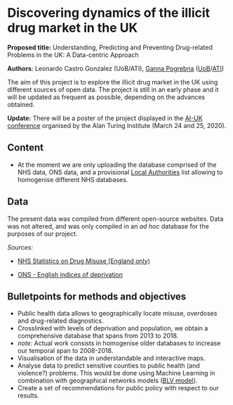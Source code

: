 # Discovering dynamics of the illicit drug market in the UK

**Proposed title:** Understanding, Predicting and Preventing Drug-related Problems in the UK: A Data-centric Approach

**Authors**: Leonardo Castro Gonzalez (UoB/ATI), [Ganna Pogrebna](http://www.gannapogrebna.com/) ([UoB](https://www.birmingham.ac.uk/staff/profiles/business/pogrebna-ganna.aspx)/[ATI](https://www.turing.ac.uk/people/researchers/ganna-pogrebna))

The aim of this project is to explore the illicit drug market in the UK using different sources of open data. The project is still in an early phase and it will be updated as frequent as possible, depending on the advances obtained.

****Update:**** There will be a poster of the project displayed in the [AI-UK conference](https://www.turing.ac.uk/ai-uk) organised by the Alan Turing Institute (March 24 and 25, 2020).

## Content
- At the moment we are only uploading the database comprised of the NHS data, ONS data, and a provisional [Local Authorities](https://en.wikipedia.org/wiki/Local_government_in_England) list allowing to homogenise different NHS databases. 

## Data

The present data was compiled from different open-source websites. Data was not altered, and was only compiled in an _ad hoc_ database for the purposes of our project.  

*Sources:*

- [NHS Statistics on Drug Misuse (England only)](https://digital.nhs.uk/data-and-information/publications/statistical/statistics-on-drug-misuse)

- [ONS - English indices of deprivation](https://www.gov.uk/government/collections/english-indices-of-deprivation)

## Bulletpoints for methods and objectives

- Public health data allows to geographically locate misuse, overdoses and drug-related diagnostics.
- Crosslinked with levels of deprivation and population, we obtain a comprehensive database that spans from 2013 to 2018.
- *_note_:* Actual work consists in homogenise older databases to increase our temporal span to 2008-2018.
- Visualisation of the data in understandable and interactive maps.
- Analyse data to predict sensitive counties to public health (and violence?) problems. This would be done using Machine Learning in combination with geographical networks models ([BLV model](https://www.ncbi.nlm.nih.gov/pmc/articles/PMC2607465/)).
- Create a set of recommendations for public policy with respect to our results.
